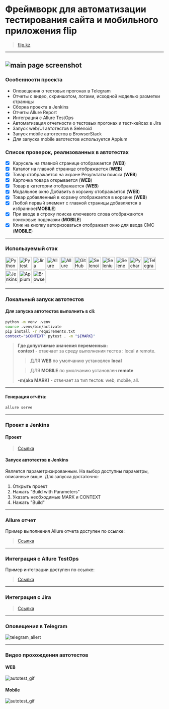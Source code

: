 # Фреймворк для автоматизации тестирования сайта и мобильного приложения flip
> <a target="_blank" href="https://www.flip.kz/">flip.kz</a>

----
![main page screenshot](/images/main_page.JPG)
----

### Особенности проекта

* Оповещения о тестовых прогонах в Telegram
* Отчеты с видео, скриншотом, логами, исходной моделью разметки страницы
* Сборка проекта в Jenkins
* Отчеты Allure Report
* Интеграция с Allure TestOps
* Автоматизация отчетности о тестовых прогонах и тест-кейсах в Jira
* Запуск web/UI автотестов в Selenoid
* Запуск mobile автотестов в BrowserStack
* Для запуска mobile автотестов используется Appium

### Список проверок, реализованных в автотестах
- [x] Карусель на главной странице отображается (**WEB**)
- [x] Каталог на главной странице отображается (**WEB**)
- [x] Товар отображается на экране Результаты поиска (**WEB**)
- [x] Карточка товара открывается (**WEB**)
- [x] Товар в категории отображается (**WEB**)
- [x] Модальное окно Добавить в корзину отображается (**WEB**)
- [x] Товар добавленный в корзину отображается в корзине (**WEB**)
- [x] Любой первый элемент c главной страницы добавляется в избранное(**MOBILE**)
- [x] При вводе в строку поиска ключевого слова отображаются поисковые подсказки (**MOBILE**)
- [x] Клик на кнопку авторизоваться отображает окно для ввода СМС (**MOBILE**)

----

### Используемый стэк

<img title="Python" src="images/python-original.svg" height="40" width="40"/> <img title="Pytest" src="images/pytest-original.svg" height="40" width="40"/> <img title="Jira" src="images/jira-original.svg" height="40" width="40"/> <img title="Allure Report" src="images/Allure_Report.png" height="40" width="40"/> <img title="Allure TestOps" src="images/AllureTestOps.png" height="40" width="40"/> <img title="GitHub" src="images/github-original.svg" height="40" width="40"/> <img title="Selenoid" src="images/selenoid.png" height="40" width="40"/> <img title="Selenium" src="images/selenium-original.svg" height="40" width="40"/> <img title="Selene" src="images/selene.png" height="40" width="40"/> <img title="Pycharm" src="images/pycharm.png" height="40" width="40"/> <img title="Telegram" src="images/tg.png" height="40" width="40"/> <img title="Jenkins" src="images/jenkins-original.svg" height="40" width="40"/> <img title="Appium" src="images/appium.svg" height="40" width="40"/> <img title="BrowserStack" src="images/browserstack.svg" height="40" width="40"/>

----

### Локальный запуск автотестов

#### Для запуска автотестов выполнить в cli:
```bash
python -m venv .venv
source .venv/bin/activate
pip install -r requirements.txt
context="$CONTEXT" pytest . -m "${MARK}"
```
> **Где допустимые значения переменных:**<br>
> **context** - отвечает за среду выполнения тестов : local и remote. 
>>  ДЛЯ **WEB** по умолчанию установлен **local**<br>
>
>>ДЛЯ **MOBILE** по умолчанию установлен **remote**<br>
>
>**-m(aka MARK)** - отвечает за тип тестов: web, mobile, all.
----

#### Генерация отчёта:
```bash
allure serve 
```

----
### Проект в Jenkins
   
#### Проект
> <a target="_blank" href="https://jenkins.autotests.cloud/job/C08-itpmkz-diploma">Ссылка</a>

#### Запуск автотестов в Jenkins
Является параметризированным. На выбор доступны параметры, описанные выше.
Для запуска достаточно:
1. Открыть проект
2. Нажать "Build with Parameters"
3. Указать необходимые MARK и CONTEXT
4. Нажать "Build" 
----
### Allure отчет
Пример выполнения Allure отчета доступен по ссылке:
> <a target="_blank" href="https://jenkins.autotests.cloud/job/C08-itpmkz-diploma/24/allure/">Ссылка</a>
----
### Интеграция с Allure TestOps
Пример интеграции доступен по ссылке:
> <a target="_blank" href="https://allure.autotests.cloud/project/3965/dashboards">Ссылка</a>
----
### Интеграция с Jira
> <a target="_blank" href="https://jira.autotests.cloud/browse/HOMEWORK-1049">Ссылка</a>

----
### Оповещения в Telegram
![telegram_allert](images/tgnotify.JPG)

----
### Видео прохождения автотестов
#### WEB
![autotest_gif](images/web.gif)
#### Mobile
![autotest_gif](images/mob.gif)